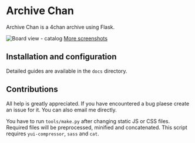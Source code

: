 # Archive Chan
Archive Chan is a 4chan archive using Flask.

![Board view - catalog](docs/screens/readme.png "Board view - catalog")
[More screenshots](http://archivechan.imgur.com/)

## Installation and configuration
Detailed guides are available in the `docs` directory.

## Contributions
All help is greatly appreciated. If you have encountered a bug plaese create an
issue for it. You can also email me directly.

You have to run `tools/make.py` after changing static JS or CSS files. Required
files will be preprocessed, minified and concatenated. This script requires
`yui-compressor`, `sass` and `cat`.
